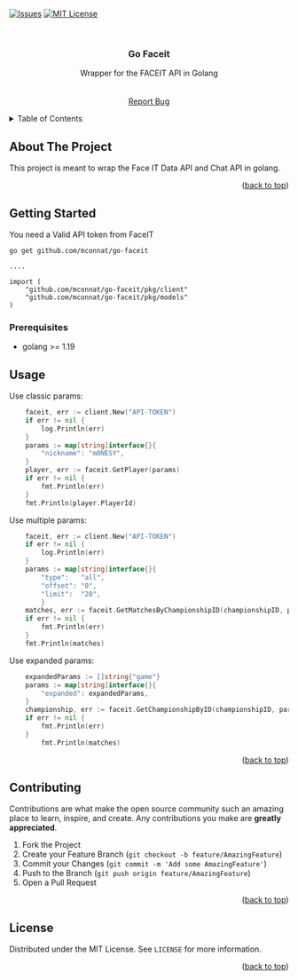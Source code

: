 <a name="readme-top"></a>

[![Issues][issues-shield]][issues-url]
[![MIT License][license-shield]][license-url]




<!-- PROJECT LOGO -->
<br />
<div align="center">
  <a href="https://github.com/mconnat/go-faceit">

[//]: # (    <img src="images/logo.png" alt="Logo" width="80" height="80">)
  </a>

<h3 align="center">Go Faceit</h3>

  <p align="center">
    Wrapper for the FACEIT API in Golang
    <br />
    <strong></strong>
    <br />
    <br />
    <a href="https://github.com/mconnat/go-faceit/issues">Report Bug</a>
  </p>
</div>



<details>
  <summary>Table of Contents</summary>
  <ol>
    <li>
      <a href="#about-the-project">About The Project</a>
      <ul>
        <li><a href="#built-with">Built With</a></li>
      </ul>
    </li>
    <li>
      <a href="#getting-started">Getting Started</a>
      <ul>
        <li><a href="#prerequisites">Prerequisites</a></li>
      </ul>
    </li>
    <li><a href="#usage">Usage</a></li>
    <li><a href="#contributing">Contributing</a></li>
  </ol>
</details>



## About The Project

This project is meant to wrap the Face IT Data API and Chat API in golang.

<p align="right">(<a href="#readme-top">back to top</a>)</p>

## Getting Started

You need a Valid API token from FaceIT
```
go get github.com/mconnat/go-faceit

....

import (
	"github.com/mconnat/go-faceit/pkg/client"
	"github.com/mconnat/go-faceit/pkg/models"
)

```

### Prerequisites

* golang >= 1.19

<!-- USAGE EXAMPLES -->
## Usage

Use classic params:
```go
	faceit, err := client.New("API-TOKEN")
	if err != nil {
		log.Println(err)
	}
	params := map[string]interface{}{
		"nickname": "m0NESY",
	}
	player, err := faceit.GetPlayer(params)
	if err != nil {
		fmt.Println(err)
	}
	fmt.Println(player.PlayerId)
```

Use multiple params:
```go
	faceit, err := client.New("API-TOKEN")
	if err != nil {
		log.Println(err)
	}
	params := map[string]interface{}{
        "type":   "all",
        "offset": "0",
        "limit":  "20",
        }
	matches, err := faceit.GetMatchesByChampionshipID(championshipID, params)
	if err != nil {
		fmt.Println(err)
	}
	fmt.Println(matches)
```

Use expanded params:

```go
	expandedParams := []string{"game"}
	params := map[string]interface{}{
		"expanded": expandedParams,
	}
	championship, err := faceit.GetChampionshipByID(championshipID, params)
	if err != nil {
        fmt.Println(err)
	}
        fmt.Println(matches)
```
<p align="right">(<a href="#readme-top">back to top</a>)</p>

## Contributing

Contributions are what make the open source community such an amazing place to learn, inspire, and create. Any contributions you make are **greatly appreciated**.

1. Fork the Project
2. Create your Feature Branch (`git checkout -b feature/AmazingFeature`)
3. Commit your Changes (`git commit -m 'Add some AmazingFeature'`)
4. Push to the Branch (`git push origin feature/AmazingFeature`)
5. Open a Pull Request

<p align="right">(<a href="#readme-top">back to top</a>)</p>




## License

Distributed under the MIT License. See `LICENSE` for more information.

<p align="right">(<a href="#readme-top">back to top</a>)</p>



[issues-shield]: https://img.shields.io/github/issues/mconnat/faceit-api-client?style=flat-square
[issues-url]:https://github.com/mconnat/go-faceit/issues
[license-shield]: https://img.shields.io/github/license/mconnat/faceit-api-client?style=flat-square
[license-url]: https://github.com/mconnat/go-faceit/blob/master/LICENSE.txt
